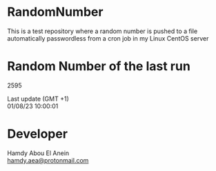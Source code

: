# RandomNumber    
This is a test repository where a random number is pushed to a file automatically passwordless from a cron job in my Linux CentOS server    
# Random Number of the last run   
2595
      
Last update (GMT +1)    
01/08/23 10:00:01
# Developer    
Hamdy Abou El Anein   
hamdy.aea@protonmail.com
